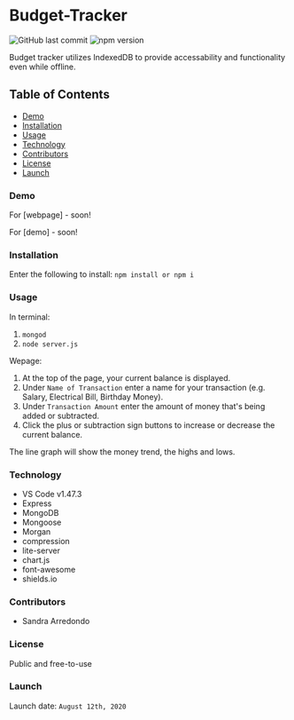 # Budget-Tracker

![GitHub last commit](https://img.shields.io/github/last-commit/salpharre/Budget-Tracker) ![npm version](https://badge.fury.io/js/inquirer.svg)

Budget tracker utilizes IndexedDB to provide accessability and functionality even while offline.

## Table of Contents

* [Demo](#demo)
* [Installation](#installation)
* [Usage](#usage)
* [Technology](#technology)
* [Contributors](#contributors)
* [License](#license)
* [Launch](#launch)

### Demo

For [webpage] - soon!

For [demo] - soon!

### Installation

Enter the following to install:
`npm install or npm i`

### Usage

In terminal:
1. `mongod`
2. `node server.js`

Wepage:

1. At the top of the page, your current balance is displayed.
2. Under `Name of Transaction` enter a name for your transaction (e.g. Salary, Electrical Bill, Birthday Money). 
3. Under `Transaction Amount` enter the amount of money that's being added or subtracted.
4. Click the plus or subtraction sign buttons to increase or decrease the current balance.

The line graph will show the money trend, the highs and lows.

### Technology

* VS Code v1.47.3
* Express
* MongoDB
* Mongoose
* Morgan
* compression
* lite-server
* chart.js
* font-awesome
* shields.io

### Contributors

* Sandra Arredondo

### License

Public and free-to-use

### Launch

Launch date: `August 12th, 2020`